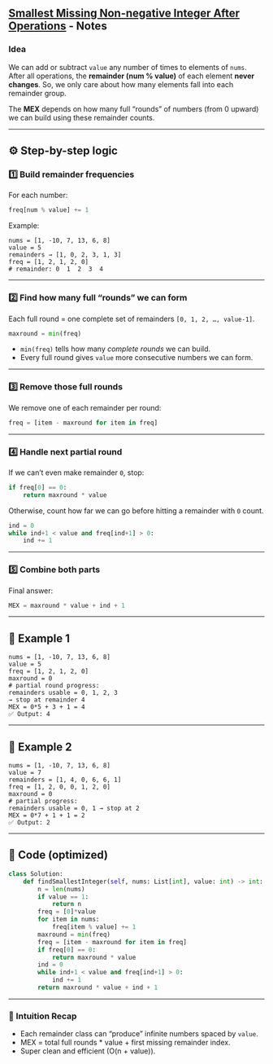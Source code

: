 ## [Smallest Missing Non-negative Integer After Operations](https://leetcode.com/problems/smallest-missing-non-negative-integer-after-operations/description/) - Notes

###  Idea

We can add or subtract `value` any number of times to elements of `nums`.
After all operations, the **remainder (num % value)** of each element **never changes**.
So, we only care about how many elements fall into each remainder group.

The **MEX** depends on how many full “rounds” of numbers (from 0 upward)
we can build using these remainder counts.

---

## ⚙️ Step-by-step logic

### 1️⃣ Build remainder frequencies

For each number:

```python
freq[num % value] += 1
```

Example:

```
nums = [1, -10, 7, 13, 6, 8]
value = 5
remainders → [1, 0, 2, 3, 1, 3]
freq = [1, 2, 1, 2, 0]
# remainder: 0  1  2  3  4
```

---

### 2️⃣ Find how many full “rounds” we can form

Each full round = one complete set of remainders `[0, 1, 2, …, value-1]`.

```python
maxround = min(freq)
```

* `min(freq)` tells how many *complete rounds* we can build.
* Every full round gives `value` more consecutive numbers we can form.

---

### 3️⃣ Remove those full rounds

We remove one of each remainder per round:

```python
freq = [item - maxround for item in freq]
```

---

### 4️⃣ Handle next partial round

If we can’t even make remainder `0`, stop:

```python
if freq[0] == 0:
    return maxround * value
```

Otherwise, count how far we can go before hitting a remainder with `0` count.

```python
ind = 0
while ind+1 < value and freq[ind+1] > 0:
    ind += 1
```

---

### 5️⃣ Combine both parts

Final answer:

```python
MEX = maxround * value + ind + 1
```

---

## 🧩 Example 1

```
nums = [1, -10, 7, 13, 6, 8]
value = 5
freq = [1, 2, 1, 2, 0]
maxround = 0
# partial round progress:
remainders usable = 0, 1, 2, 3
→ stop at remainder 4
MEX = 0*5 + 3 + 1 = 4
✅ Output: 4
```

---

## 🧩 Example 2

```
nums = [1, -10, 7, 13, 6, 8]
value = 7
remainders = [1, 4, 0, 6, 6, 1]
freq = [1, 2, 0, 0, 1, 2, 0]
maxround = 0
# partial progress:
remainders usable = 0, 1 → stop at 2
MEX = 0*7 + 1 + 1 = 2
✅ Output: 2
```

---

## 🧩 Code (optimized)

```python
class Solution:
    def findSmallestInteger(self, nums: List[int], value: int) -> int:
        n = len(nums)
        if value == 1:
            return n
        freq = [0]*value
        for item in nums:
            freq[item % value] += 1
        maxround = min(freq)
        freq = [item - maxround for item in freq]
        if freq[0] == 0:
            return maxround * value
        ind = 0
        while ind+1 < value and freq[ind+1] > 0:
            ind += 1
        return maxround * value + ind + 1
```

---

### 🧠 Intuition Recap

* Each remainder class can “produce” infinite numbers spaced by `value`.
* MEX = total full rounds * value + first missing remainder index.
* Super clean and efficient (O(n + value)).

